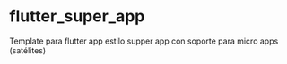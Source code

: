 # flutter_super_app
Template para flutter app estilo supper app con soporte para micro apps (satélites)
